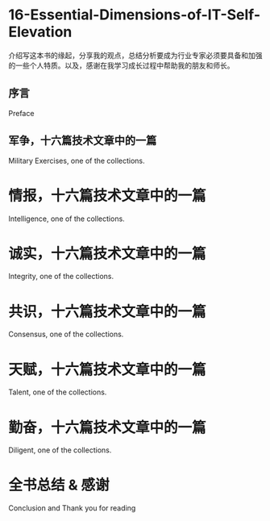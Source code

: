 # 16-Essential-Dimensions-of-IT-Self-Elevation
介绍写这本书的缘起，分享我的观点，总结分析要成为行业专家必须要具备和加强的一些个人特质。以及，感谢在我学习成长过程中帮助我的朋友和师长。

## 序言
Preface

## 军争，十六篇技术文章中的一篇
Military Exercises, one of the collections.

# 情报，十六篇技术文章中的一篇
Intelligence, one of the collections.

# 诚实，十六篇技术文章中的一篇
Integrity, one of the collections.

# 共识，十六篇技术文章中的一篇
Consensus, one of the collections.

# 天赋，十六篇技术文章中的一篇
Talent, one of the collections.

# 勤奋，十六篇技术文章中的一篇
Diligent, one of the collections.

# 全书总结 & 感谢
Conclusion and Thank you for reading
